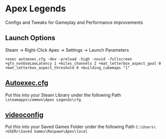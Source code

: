 # Apex Legends

Configs and Tweaks for Gameplay and Performance improvements

## Launch Options

Steam -> Right-Click Apex -> Settings -> Launch Parameters

`+exec autoexec.cfg -dev -preload -high -novid -fullscreen +gfx_nvnUseLowLatency 1 +miles_channels 2 +mat_letterbox_aspect_goal 0 +mat_letterbox_aspect_threshold 0 +building_cubemaps "1"`

## [Autoexec.cfg][autoexec]

Put this into your Steam Library under the following Path
`\steamapps\common\Apex Legends\cfg`

## [videoconfig][videoconfig]

Put this into your Saved Games Folder under the following Path
`C:\Users\<USER>\Saved Games\Respawn\Apex\local`

[autoexec]: autoexec.cfg
[videoconfig]: videoconfig.txt
